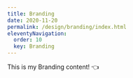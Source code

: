 ```yaml
---
title: Branding 
date: 2020-11-20
permalink: /design/branding/index.html
eleventyNavigation:
  order: 10
  key: Branding 
---
```

This is my Branding content! 👈